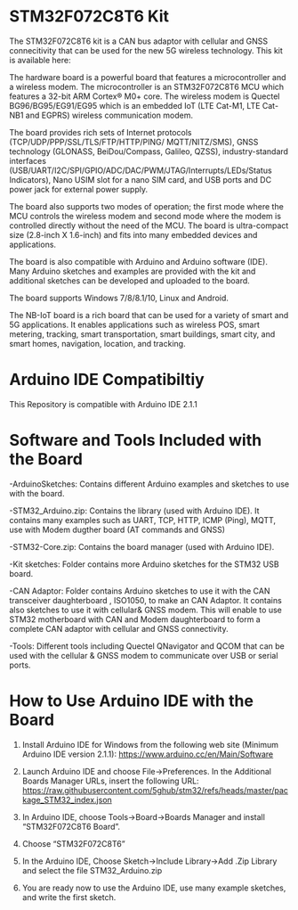 # STM32F072C8T6 Kit

The STM32F072C8T6 kit is a CAN bus adaptor with cellular and GNSS connecitivity that can be used for the new 5G wireless technology. This kit is available here:

The hardware board is a powerful board that features a microcontroller and a wireless modem. The microcontroller is an STM32F072C8T6 MCU which features a 32-bit ARM Cortex® M0+ core. The wireless modem is Quectel BG96/BG95/EG91/EG95 which is an embedded IoT (LTE Cat-M1, LTE Cat-NB1 and EGPRS) wireless communication modem. 

The board provides rich sets of Internet protocols (TCP/UDP/PPP/SSL/TLS/FTP/HTTP/PING/ MQTT/NITZ/SMS), GNSS technology (GLONASS, BeiDou/Compass, Galileo, QZSS), industry-standard interfaces (USB/UART/I2C/SPI/GPIO/ADC/DAC/PWM/JTAG/Interrupts/LEDs/Status Indicators), Nano USIM slot for a nano SIM card, and USB ports and DC power jack for external power supply. 

The board also supports two modes of operation; the first mode where the MCU controls the wireless modem and second mode where the modem is controlled directly without the need of the MCU. 
The board is ultra-compact size (2.8-inch X 1.6-inch) and fits into many embedded devices and applications.

The board is also compatible with Arduino and Arduino software (IDE). Many Arduino sketches and examples are provided with the kit and additional sketches can be developed and uploaded to the board.

The board supports Windows 7/8/8.1/10, Linux and Android.

The NB-IoT board is a rich board that can be used for a variety of smart and 5G applications. It enables applications such as wireless POS, smart metering, tracking, smart transportation, smart buildings, smart city, and smart homes, navigation, location, and tracking. 

# Arduino IDE Compatibiltiy
This Repository is compatible with Arduino IDE 2.1.1

# Software and Tools Included with the Board
-ArduinoSketches: Contains different Arduino examples and sketches to use with the board.

-STM32_Arduino.zip: Contains the library (used with Arduino IDE). It contains many examples such as UART, TCP, HTTP, ICMP (Ping), MQTT, use with Modem dugther board (AT commands and GNSS)

-STM32-Core.zip: Contains the board manager (used with Arduino IDE).

-Kit sketches: Folder contains more Arduino sketches for the STM32 USB board.

-CAN Adaptor: Folder contains Arduino sketches to use it with the CAN transceiver daughterboard , ISO1050, to make an CAN Adaptor. It contains also sketches to use it with cellular& GNSS modem. This will enable to use STM32 motherboard with CAN and Modem daughterboard to form a complete CAN adaptor with cellular and GNSS connectivity.

-Tools: Different tools including Quectel QNavigator and QCOM that can be used with the cellular & GNSS modem to communicate over USB or serial ports.


# How to Use Arduino IDE with the Board

1.	Install Arduino IDE for Windows from the following web site (Minimum Arduino IDE version 2.1.1):
https://www.arduino.cc/en/Main/Software

2.	Launch Arduino IDE and choose File->Preferences. In the Additional Boards Manager URLs, insert the following URL:
https://raw.githubusercontent.com/5ghub/stm32/refs/heads/master/package_STM32_index.json

4.	In Arduino IDE, choose Tools->Board->Boards Manager and install “STM32F072C8T6 Board”.

5.	Choose “STM32F072C8T6”

6. In the Arduino IDE, Choose Sketch->Include Library->Add .Zip Library and select the file STM32_Arduino.zip 

7.	You are ready now to use the Arduino IDE, use many example sketches, and  write the first sketch.
